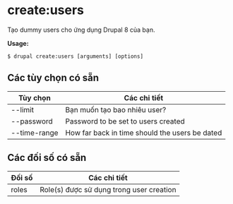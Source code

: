# create:users
Tạo dummy users cho ứng dụng Drupal 8 của bạn.

**Usage:**
```
$ drupal create:users [arguments] [options] 
```

## Các tùy chọn có sẵn
Tùy chọn | Các chi tiết
-------|-------------
--limit | Bạn muốn tạo bao nhiêu user?
--password | Password to be set to users created
--time-range | How far back in time should the users be dated

## Các đối số có sẵn
Đối số | Các chi tiết
---------|-------------
roles | Role(s) được sử dụng trong user creation
